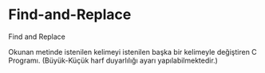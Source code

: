 # Find-and-Replace
Find and Replace

Okunan metinde istenilen kelimeyi istenilen başka bir kelimeyle değiştiren C Programı. 
(Büyük-Küçük harf duyarlılığı ayarı yapılabilmektedir.)
